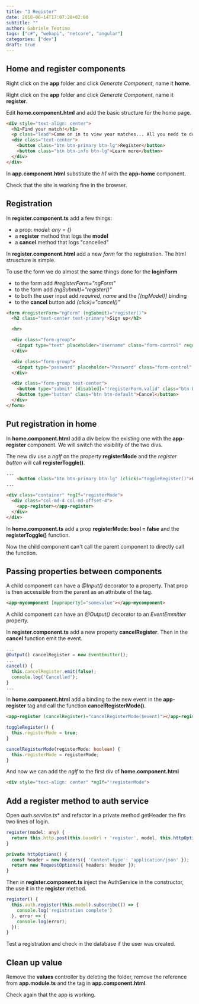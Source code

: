 ```yaml
---
title: "3 Register"
date: 2018-06-14T17:07:28+02:00
subtitle: ""
author: Gabriele Teotino
tags: ["c#", "webapi", "netcore", "angular"]
categories: ["dev"]
draft: true
---
```


## Home and register components

Right click on the **app** folder and click *Generate Component*, name it **home**.

Right click on the **app** folder and click *Generate Component*, name it **register**.

Edit **home.component.html** and add the basic structure for the home page.

```html
<div style="text-align: center">
  <h1>Find your match!</h1>
  <p class="lead">Come on in to view your matches... All you nedd to do is sign up!</p>
  <div class="text-center">
    <button class="btn btn-primary btn-lg">Register</button>
    <button class="btn btn-info btn-lg">Learn more</button>
  </div>
</div>
```

In **app.component.html** substitute the *h1* with the **app-home** component.

Check that the site is working fine in the browser.

## Registration

In **register.component.ts** add a few things:

- a prop: *model: any = {}*
- a **register** method that logs the **model**
- a **cancel** method that logs "cancelled"

In **register.component.html** add a new *form* for the registration. The html struscture is simple.

To use the form we do almost the same things done for the **loginForm**

- to the form add *#registerForm="ngForm"*
- to the form add *(ngSubmit)="register()"*
- to both the user input add *required*, *name* and the *[(ngModel)]* binding
- to the **cancel** button add *(click)="cancel()"*

```html
<form #registerForm="ngForm" (ngSubmit)="register()">
  <h2 class="text-center text-primary">Sign up</h2>

  <hr>

  <div class="form-group">
    <input type="text" placeholder="Username" class="form-control" required name="username" [(ngModel)]="model.username">
  </div>

  <div class="form-group">
    <input type="password" placeholder="Password" class="form-control" required name="password" [(ngModel)]="model.password">
  </div>

  <div class="form-group text-center">
    <button type="submit" [disabled]="!registerForm.valid" class="btn btn-success">Register</button>
    <button type="button" class="btn btn-default">Cancel</button>
  </div>
</form>
```

## Put registration in home

In **home.component.html** add a div below the existing one with the **app-register** component. We will switch the visibility of the two divs.

The new div use a *ngIf* on the property **registerMode** and the *register button* will call **registerToggle()**.

```html
...
    <button class="btn btn-primary btn-lg" (click)="toggleRegister()">Register</button>
...

<div class="container" *ngIf="registerMode">
  <div class="col-md-4 col-md-offset-4">
    <app-register></app-register>
  </div>
</div>
```

In **home.component.ts** add a prop **registerMode: bool = false** and the **registerToggle()** function.

Now the child component can't call the parent component to directly call the function.

## Passing properties between components

A child component can have a *@Input()* decorator to a property. That prop is then accessible from the parent as an attribute of the tag.

```html
<app-mycomponent [myproperty]="somevalue"></app-mycomponent>
```

A child component can have an *@Output()* decorator to an *EventEmmitter* property.

In **register.component.ts** add a new property **cancelRegister**. Then in the **cancel** function emit the event.

```typescript
...
@Output() cancelRegister = new EventEmitter();
...
cancel() {
  this.cancelRegister.emit(false);
  console.log('Cancelled');
}
...
```

In **home.component.html** add a binding to the new event in the **app-register** tag and call the function **cancelRegisterMode()**.

```html
<app-register (cancelRegister)="cancelRegisterMode($event)"></app-register>
```

```typescript
toggleRegister() {
  this.registerMode = true;
}

cancelRegisterMode(registerMode: boolean) {
  this.registerMode = registerMode;
}
```

And now we can add the *ngIf* to the first div of **home.component.html**

```html
<div style="text-align: center" *ngIf="!registerMode">
```

## Add a register method to auth service

Open *auth.service.ts** and refactor in a private method getHeader the firs two lines of login.

```typescript
register(model: any) {
  return this.http.post(this.baseUrl + 'register', model, this.httpOptions());
}

private httpOptions() {
  const header = new Headers({ 'Content-type': 'application/json' });
  return new RequestOptions({ headers: header });
}
```

Then in **register.component.ts** inject the AuthService in the constructor, the use it in the **register** method.

```typescript
register() {
  this.auth.register(this.model).subscribe(() => {
    console.log('registration complete')
  }, error => {
    console.log(error);
  });
}
````

Test a registration and check in the database if the user was created.

## Clean up value

Remove the **values** controller by deleting the folder, remove the reference from **app.module.ts** and the tag in **app.component.html**.

Check again that the app is working.
